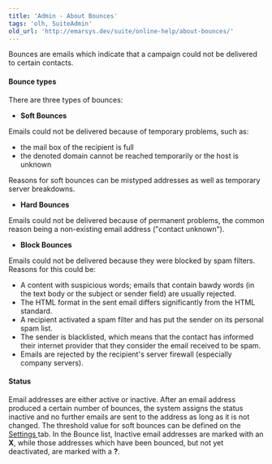 ```yaml
---
title: 'Admin - About Bounces'
tags: 'olh, SuiteAdmin'
old_url: 'http://emarsys.dev/suite/online-help/about-bounces/'
---
```


Bounces are emails which indicate that a campaign could not be delivered to certain contacts.

#### <span class="f_Subheading1">Bounce types</span>

 There are three types of bounces:

- **Soft Bounces**

Emails could not be delivered because of temporary problems, such as:

- the mail box of the recipient is full
- the denoted domain cannot be reached temporarily or the host is unknown


Reasons for soft bounces can be mistyped addresses as well as temporary server breakdowns.

- **Hard Bounces**

Emails could not be delivered because of permanent problems, the common reason being a non-existing email address ("contact unknown").

- **Block Bounces**

Emails could not be delivered because they were blocked by spam filters. Reasons for this could be:

- A content with suspicious words; emails that contain bawdy words (in the text body or the subject or sender field) are usually rejected.
- The HTML format in the sent email differs significantly from the HTML standard.
- A recipient activated a spam filter and has put the sender on its personal spam list.
- The sender is blacklisted, which means that the contact has informed their internet provider that they consider the email received to be spam.
- Emails are rejected by the recipient's server firewall (especially company servers).


#### Status

 Email addresses are either active or inactive. After an email address produced a certain number of bounces, the system assigns the status inactive and no further emails are sent to the address as long as it is not changed. The threshold value for soft bounces can be defined on the [Settings ](/olh/bounce-management-settings.md "Admin â&#128;&#147; Bounce Management â&#128;&#147; General Settings")tab. In the Bounce list, Inactive email addresses are marked with an **X**, while those addresses which have been bounced, but not yet deactivated, are marked with a **?**.
